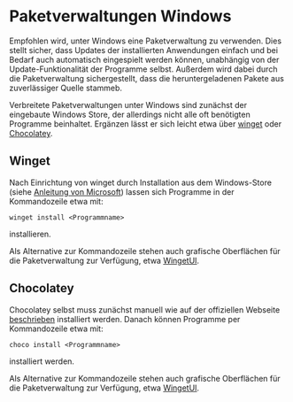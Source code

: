 # Paketverwaltungen Windows

Empfohlen wird, unter Windows eine Paketverwaltung zu verwenden. Dies stellt sicher, dass Updates der installierten Anwendungen einfach und bei Bedarf auch automatisch eingespielt werden können, unabhängig von der Update-Funktionalität der Programme selbst. Außerdem wird dabei durch die Paketverwaltung sichergestellt, dass die heruntergeladenen Pakete aus zuverlässiger Quelle stammeb. 

Verbreitete Paketverwaltungen unter Windows sind zunächst der eingebaute Windows Store, der allerdings nicht alle oft benötigten Programme beinhaltet. Ergänzen lässt er sich leicht etwa über [winget](https://learn.microsoft.com/de-de/windows/package-manager/winget/) oder [Chocolatey](https://chocolatey.org/). 

## Winget

Nach Einrichtung von winget durch Installation aus dem Windows-Store (siehe [Anleitung von Microsoft](https://learn.microsoft.com/de-de/windows/package-manager/winget/)) lassen sich Programme in der Kommandozeile etwa mit:
```shell
winget install <Programmname>
```
installieren. 

Als Alternative zur Kommandozeile stehen auch grafische Oberflächen für die Paketverwaltung zur Verfügung, etwa [WingetUI](https://www.marticliment.com/wingetui/).

## Chocolatey

Chocolatey selbst muss zunächst manuell wie auf der offiziellen Webseite [beschrieben](https://chocolatey.org/install#individual) installiert werden.
Danach können Programme per Kommandozeile etwa mit:
```shell
choco install <Programmname>
```
installiert werden.

Als Alternative zur Kommandozeile stehen auch grafische Oberflächen für die Paketverwaltung zur Verfügung, etwa [WingetUI](https://www.marticliment.com/wingetui/).
